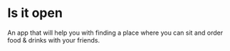 # Is it open

An app that will help you with finding a place where you can sit and order food & drinks with your friends.
